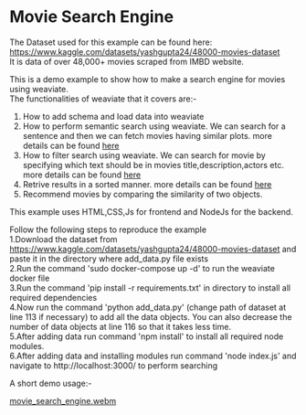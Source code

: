 # Movie Search Engine
 
The Dataset used for this example can be found here: https://www.kaggle.com/datasets/yashgupta24/48000-movies-dataset \
It is data of over 48,000+ movies scraped from IMBD website.

This is a demo example to show how to make a search engine for movies using weaviate. \
The functionalities of weaviate that it covers are:-
1. How to add schema and load data into weaviate
2. How to perform semantic search using weaviate. We can search for a sentence and then we can fetch movies having similar plots. more details can be found [here](https://weaviate.io/developers/weaviate/current/tutorials/how-to-perform-a-semantic-search.html#explore-graphql-function)
3. How to filter search using weaviate. We can search for movie by specifying which text should be in movies title,description,actors etc. more details can be found [here](https://weaviate.io/developers/weaviate/current/graphql-references/filters.html)
4. Retrive results in a sorted manner. more details can be found [here](https://weaviate.io/developers/weaviate/current/graphql-references/get.html#cost-of-sorting--architecture)
5. Recommend movies by comparing the similarity of two objects. 

This example uses HTML,CSS,Js for frontend and NodeJs for the backend. 

Follow the following steps to reproduce the example \
1.Download the dataset from https://www.kaggle.com/datasets/yashgupta24/48000-movies-dataset and paste it in the directory where add_data.py file exists \
2.Run the command 'sudo docker-compose up -d' to run the weaviate docker file \
3.Run the command 'pip install -r requirements.txt' in directory to install all required dependencies \
4.Now run the command 'python add_data.py' (change path of dataset at line 113 if necessary) to add all the data objects. You can also decrease the number of data objects at line 116 so that it takes less time. \
5.After adding data run command 'npm install' to install all required node modules.\
6.After adding data and installing modules run command 'node index.js' and navigate to http://localhost:3000/ to perform searching

A short demo usage:-




[movie_search_engine.webm](https://user-images.githubusercontent.com/75658681/178302422-247971ad-4c9f-4b8b-8c1c-1f7db267a2a0.webm)




